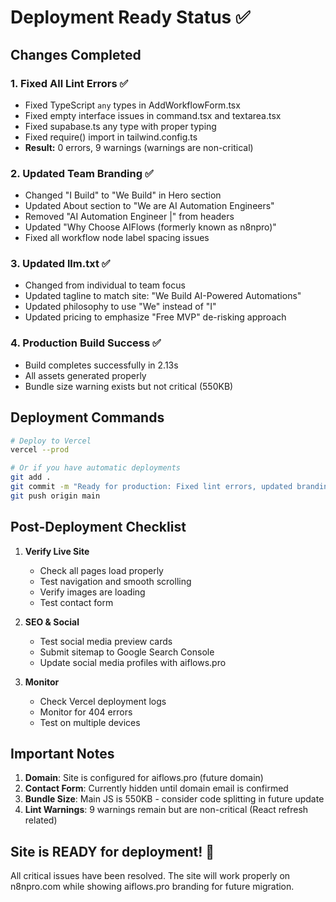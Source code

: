 # Deployment Ready Status ✅

## Changes Completed

### 1. **Fixed All Lint Errors** ✅
- Fixed TypeScript `any` types in AddWorkflowForm.tsx
- Fixed empty interface issues in command.tsx and textarea.tsx
- Fixed supabase.ts any type with proper typing
- Fixed require() import in tailwind.config.ts
- **Result:** 0 errors, 9 warnings (warnings are non-critical)

### 2. **Updated Team Branding** ✅
- Changed "I Build" to "We Build" in Hero section
- Updated About section to "We are AI Automation Engineers"
- Removed "AI Automation Engineer |" from headers
- Updated "Why Choose AIFlows (formerly known as n8npro)"
- Fixed all workflow node label spacing issues

### 3. **Updated llm.txt** ✅
- Changed from individual to team focus
- Updated tagline to match site: "We Build AI-Powered Automations"
- Updated philosophy to use "We" instead of "I"
- Updated pricing to emphasize "Free MVP" de-risking approach

### 4. **Production Build Success** ✅
- Build completes successfully in 2.13s
- All assets generated properly
- Bundle size warning exists but not critical (550KB)

## Deployment Commands

```bash
# Deploy to Vercel
vercel --prod

# Or if you have automatic deployments
git add .
git commit -m "Ready for production: Fixed lint errors, updated branding to team focus"
git push origin main
```

## Post-Deployment Checklist

1. **Verify Live Site**
   - Check all pages load properly
   - Test navigation and smooth scrolling
   - Verify images are loading
   - Test contact form

2. **SEO & Social**
   - Test social media preview cards
   - Submit sitemap to Google Search Console
   - Update social media profiles with aiflows.pro

3. **Monitor**
   - Check Vercel deployment logs
   - Monitor for 404 errors
   - Test on multiple devices

## Important Notes

1. **Domain**: Site is configured for aiflows.pro (future domain)
2. **Contact Form**: Currently hidden until domain email is confirmed
3. **Bundle Size**: Main JS is 550KB - consider code splitting in future update
4. **Lint Warnings**: 9 warnings remain but are non-critical (React refresh related)

## Site is READY for deployment! 🚀

All critical issues have been resolved. The site will work properly on n8npro.com while showing aiflows.pro branding for future migration.